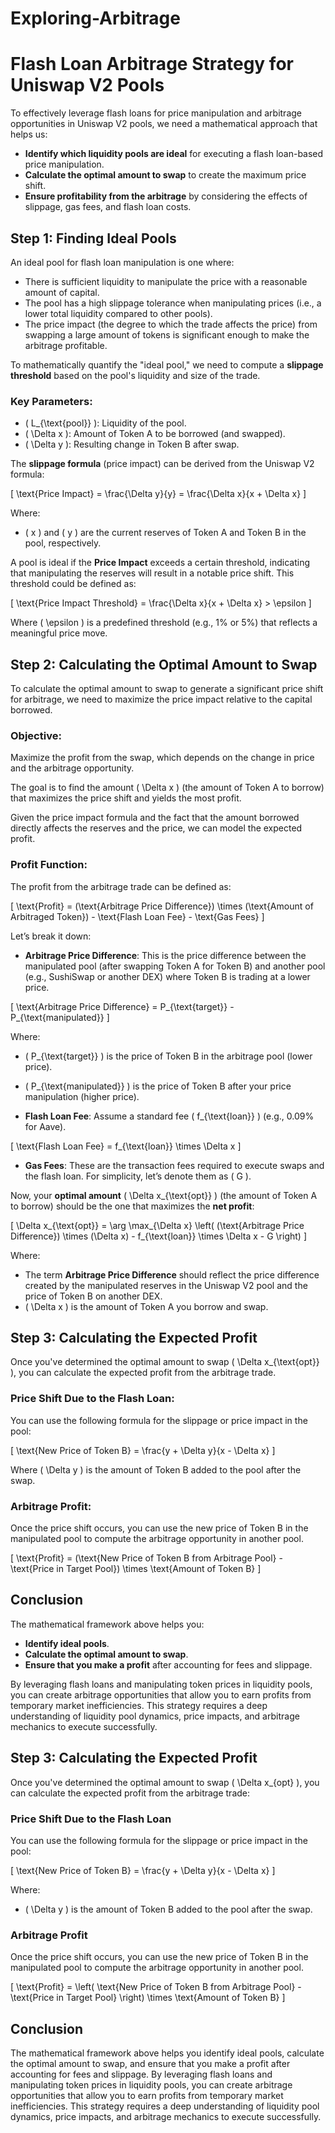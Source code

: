 # Exploring-Arbitrage
# Flash Loan Arbitrage Strategy for Uniswap V2 Pools

To effectively leverage flash loans for price manipulation and arbitrage opportunities in Uniswap V2 pools, we need a mathematical approach that helps us:

- **Identify which liquidity pools are ideal** for executing a flash loan-based price manipulation.
- **Calculate the optimal amount to swap** to create the maximum price shift.
- **Ensure profitability from the arbitrage** by considering the effects of slippage, gas fees, and flash loan costs.

## Step 1: Finding Ideal Pools

An ideal pool for flash loan manipulation is one where:
- There is sufficient liquidity to manipulate the price with a reasonable amount of capital.
- The pool has a high slippage tolerance when manipulating prices (i.e., a lower total liquidity compared to other pools).
- The price impact (the degree to which the trade affects the price) from swapping a large amount of tokens is significant enough to make the arbitrage profitable.

To mathematically quantify the "ideal pool," we need to compute a **slippage threshold** based on the pool's liquidity and size of the trade.

### Key Parameters:
- \( L_{\text{pool}} \): Liquidity of the pool.
- \( \Delta x \): Amount of Token A to be borrowed (and swapped).
- \( \Delta y \): Resulting change in Token B after swap.

The **slippage formula** (price impact) can be derived from the Uniswap V2 formula:

\[
\text{Price Impact} = \frac{\Delta y}{y} = \frac{\Delta x}{x + \Delta x}
\]

Where:
- \( x \) and \( y \) are the current reserves of Token A and Token B in the pool, respectively.

A pool is ideal if the **Price Impact** exceeds a certain threshold, indicating that manipulating the reserves will result in a notable price shift. This threshold could be defined as:

\[
\text{Price Impact Threshold} = \frac{\Delta x}{x + \Delta x} > \epsilon
\]

Where \( \epsilon \) is a predefined threshold (e.g., 1% or 5%) that reflects a meaningful price move.

## Step 2: Calculating the Optimal Amount to Swap

To calculate the optimal amount to swap to generate a significant price shift for arbitrage, we need to maximize the price impact relative to the capital borrowed.

### Objective: 
Maximize the profit from the swap, which depends on the change in price and the arbitrage opportunity.

The goal is to find the amount \( \Delta x \) (the amount of Token A to borrow) that maximizes the price shift and yields the most profit.

Given the price impact formula and the fact that the amount borrowed directly affects the reserves and the price, we can model the expected profit.

### Profit Function:
The profit from the arbitrage trade can be defined as:

\[
\text{Profit} = (\text{Arbitrage Price Difference}) \times (\text{Amount of Arbitraged Token}) - \text{Flash Loan Fee} - \text{Gas Fees}
\]

Let’s break it down:
- **Arbitrage Price Difference**: This is the price difference between the manipulated pool (after swapping Token A for Token B) and another pool (e.g., SushiSwap or another DEX) where Token B is trading at a lower price.
  
\[
\text{Arbitrage Price Difference} = P_{\text{target}} - P_{\text{manipulated}}
\]

Where:
- \( P_{\text{target}} \) is the price of Token B in the arbitrage pool (lower price).
- \( P_{\text{manipulated}} \) is the price of Token B after your price manipulation (higher price).

- **Flash Loan Fee**: Assume a standard fee \( f_{\text{loan}} \) (e.g., 0.09% for Aave).
  
\[
\text{Flash Loan Fee} = f_{\text{loan}} \times \Delta x
\]

- **Gas Fees**: These are the transaction fees required to execute swaps and the flash loan. For simplicity, let’s denote them as \( G \).

Now, your **optimal amount** \( \Delta x_{\text{opt}} \) (the amount of Token A to borrow) should be the one that maximizes the **net profit**:

\[
\Delta x_{\text{opt}} = \arg \max_{\Delta x} \left( (\text{Arbitrage Price Difference}) \times (\Delta x) - f_{\text{loan}} \times \Delta x - G \right)
\]

Where:
- The term **Arbitrage Price Difference** should reflect the price difference created by the manipulated reserves in the Uniswap V2 pool and the price of Token B on another DEX.
- \( \Delta x \) is the amount of Token A you borrow and swap.

## Step 3: Calculating the Expected Profit

Once you've determined the optimal amount to swap \( \Delta x_{\text{opt}} \), you can calculate the expected profit from the arbitrage trade.

### Price Shift Due to the Flash Loan:
You can use the following formula for the slippage or price impact in the pool:

\[
\text{New Price of Token B} = \frac{y + \Delta y}{x - \Delta x}
\]

Where \( \Delta y \) is the amount of Token B added to the pool after the swap.

### Arbitrage Profit:
Once the price shift occurs, you can use the new price of Token B in the manipulated pool to compute the arbitrage opportunity in another pool.

\[
\text{Profit} = (\text{New Price of Token B from Arbitrage Pool} - \text{Price in Target Pool}) \times \text{Amount of Token B}
\]

## Conclusion

The mathematical framework above helps you:
- **Identify ideal pools**.
- **Calculate the optimal amount to swap**.
- **Ensure that you make a profit** after accounting for fees and slippage.

By leveraging flash loans and manipulating token prices in liquidity pools, you can create arbitrage opportunities that allow you to earn profits from temporary market inefficiencies. This strategy requires a deep understanding of liquidity pool dynamics, price impacts, and arbitrage mechanics to execute successfully.
## Step 3: Calculating the Expected Profit

Once you've determined the optimal amount to swap \( \Delta x_{opt} \), you can calculate the expected profit from the arbitrage trade:

### Price Shift Due to the Flash Loan

You can use the following formula for the slippage or price impact in the pool:

\[
\text{New Price of Token B} = \frac{y + \Delta y}{x - \Delta x}
\]

Where:
- \( \Delta y \) is the amount of Token B added to the pool after the swap.

### Arbitrage Profit

Once the price shift occurs, you can use the new price of Token B in the manipulated pool to compute the arbitrage opportunity in another pool.

\[
\text{Profit} = \left( \text{New Price of Token B from Arbitrage Pool} - \text{Price in Target Pool} \right) \times \text{Amount of Token B}
\]

## Conclusion

The mathematical framework above helps you identify ideal pools, calculate the optimal amount to swap, and ensure that you make a profit after accounting for fees and slippage. By leveraging flash loans and manipulating token prices in liquidity pools, you can create arbitrage opportunities that allow you to earn profits from temporary market inefficiencies. This strategy requires a deep understanding of liquidity pool dynamics, price impacts, and arbitrage mechanics to execute successfully.

